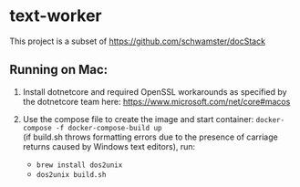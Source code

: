 # text-worker

This project is a subset of https://github.com/schwamster/docStack


## Running on Mac:

1. Install dotnetcore and required OpenSSL workarounds as specified by the dotnetcore team here: https://www.microsoft.com/net/core#macos

2. Use the compose file to create the image and start container:
`docker-compose -f docker-compose-build up`  
(if build.sh throws formatting errors due to the presence of carriage returns caused by Windows text editors), run:
    - `brew install dos2unix`
    - `dos2unix build.sh`
